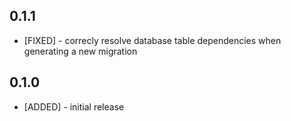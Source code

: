 ## 0.1.1

* [FIXED] - correcly resolve database table dependencies when generating a new migration

## 0.1.0

* [ADDED] - initial release

